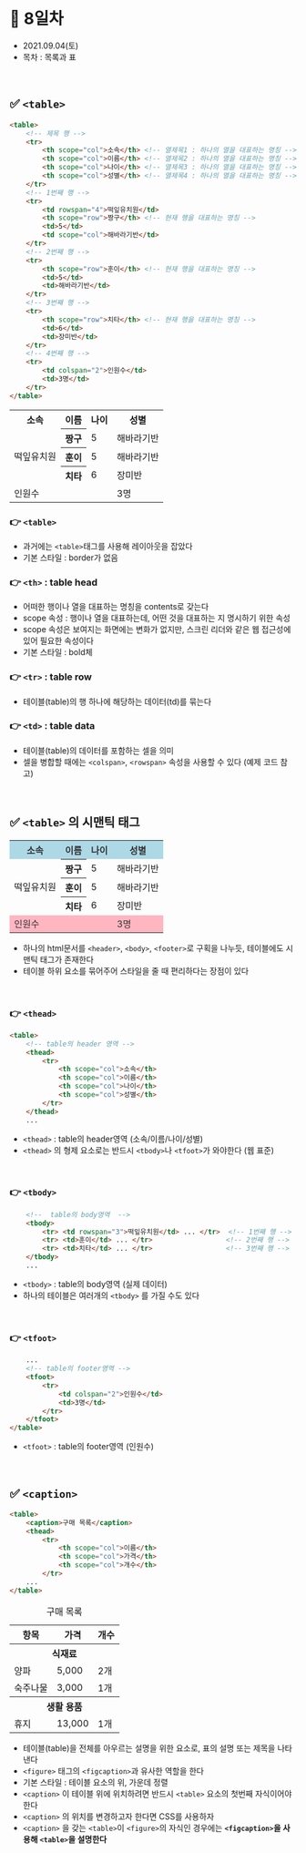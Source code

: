 # 📌 8일차 
- 2021.09.04(토)
- 목차 : 목록과 표

<br>

## ✅ `<table>`  
```html
<table>
    <!-- 제목 행 -->
    <tr>
        <th scope="col">소속</th> <!-- 열제목1 : 하나의 열을 대표하는 명칭 -->
        <th scope="col">이름</th> <!-- 열제목2 : 하나의 열을 대표하는 명칭 -->
        <th scope="col">나이</th> <!-- 열제목3 : 하나의 열을 대표하는 명칭 -->
        <th scope="col">성별</th> <!-- 열제목4 : 하나의 열을 대표하는 명칭 -->
    </tr>
    <!-- 1번째 행 -->
    <tr>
        <td rowspan="4">떡잎유치원</td>
        <th scope="row">짱구</th> <!-- 현재 행을 대표하는 명칭 -->
        <td>5</td>
        <td scope="col">해바라기반</td>
    </tr>
    <!-- 2번째 행 -->
    <tr>
        <th scope="row">훈이</th> <!-- 현재 행을 대표하는 명칭 -->
        <td>5</td>
        <td>해바라기반</td>
    </tr>
    <!-- 3번째 행 -->
    <tr>
        <th scope="row">치타</th> <!-- 현재 행을 대표하는 명칭 -->
        <td>6</td>
        <td>장미반</td>
    </tr>
    <!-- 4번째 행 -->
    <tr>
        <td colspan="2">인원수</td>
        <td>3명</td>
    </tr>
</table>
```
<table>
    <!-- head 행 -->
    <tr>
        <th scope="col">소속</th> <!-- 열제목1 : 하나의 열을 대표하는 명칭 -->
        <th scope="col">이름</th> <!-- 열제목2 : 하나의 열을 대표하는 명칭 -->
        <th scope="col">나이</th> <!-- 열제목3 : 하나의 열을 대표하는 명칭 -->
        <th scope="col">성별</th> <!-- 열제목4 : 하나의 열을 대표하는 명칭 -->
    </tr>
    <!-- 1번째 행 -->
    <tr>
        <td rowspan="3">떡잎유치원</td>
        <th scope="row">짱구</th> <!-- 현재 행을 대표하는 명칭 -->
        <td>5</td>
        <td scope="col">해바라기반</td>
    </tr>
    <!-- 2번째 행 -->
    <tr>
        <th scope="row">훈이</th> <!-- 현재 행을 대표하는 명칭 -->
        <td>5</td>
        <td>해바라기반</td>
    </tr>
    <!-- 3번째 행 -->
    <tr>
        <th scope="row">치타</th> <!-- 현재 행을 대표하는 명칭 -->
        <td>6</td>
        <td>장미반</td>
    </tr>
    <!-- 4번째 행 -->
    <tr>
        <td colspan="3">인원수</td>
        <td>3명</td>
    </tr>
</table>

### 👉 `<table>`
- 과거에는 `<table>`태그를 사용해 레이아웃을 잡았다 
- 기본 스타일 : border가 없음
### 👉 `<th>` : table head 
- 어떠한 행이나 열을 대표하는 명칭을 contents로 갖는다
- scope 속성 : 행이나 열을 대표하는데, 어떤 것을 대표하는 지 명시하기 위한 속성
- scope 속성은 보여지는 화면에는 변화가 없지만, 스크린 리더와 같은 웹 접근성에 있어 필요한 속성이다
- 기본 스타일 : bold체
### 👉 `<tr>` : table row
- 테이블(table)의 행 하나에 해당하는 데이터(td)를 묶는다
### 👉 `<td>` : table data
- 테이블(table)의 데이터를 포함하는 셀을 의미 
- 셀을 병합할 때에는 `<colspan>`, `<rowspan>` 속성을 사용할 수 있다 (예제 코드 참고)

<br>

## ✅ `<table>` 의 시맨틱 태그
<table>
    <!-- head 행 -->
    <tr style="background-color:lightblue; color:#333">
        <th scope="col">소속</th> <!-- 열제목1 : 하나의 열을 대표하는 명칭 -->
        <th scope="col">이름</th> <!-- 열제목2 : 하나의 열을 대표하는 명칭 -->
        <th scope="col">나이</th> <!-- 열제목3 : 하나의 열을 대표하는 명칭 -->
        <th scope="col">성별</th> <!-- 열제목4 : 하나의 열을 대표하는 명칭 -->
    </tr>
    <!-- 1번째 행 -->
    <tr>
        <td rowspan="3">떡잎유치원</td>
        <th scope="row">짱구</th> <!-- 현재 행을 대표하는 명칭 -->
        <td>5</td>
        <td scope="col">해바라기반</td>
    </tr>
    <!-- 2번째 행 -->
    <tr>
        <th scope="row">훈이</th> <!-- 현재 행을 대표하는 명칭 -->
        <td>5</td>
        <td>해바라기반</td>
    </tr>
    <!-- 3번째 행 -->
    <tr>
        <th scope="row">치타</th> <!-- 현재 행을 대표하는 명칭 -->
        <td>6</td>
        <td>장미반</td>
    </tr>
    <!-- 4번째 행 -->
    <tr style="background-color:lightpink; color:#333">
        <td colspan="3">인원수</td>
        <td>3명</td>
    </tr>
</table>

- 하나의 html문서를 `<header>`, `<body>`, `<footer>`로 구획을 나누듯, 테이블에도 시맨틱 태그가 존재한다
- 테이블 하위 요소를 묶어주어 스타일을 줄 때 편리하다는 장점이 있다


<br>

### 👉 `<thead>`
```html
<table>
    <!-- table의 header 영역 -->
    <thead> 
        <tr>
            <th scope="col">소속</th>
            <th scope="col">이름</th>
            <th scope="col">나이</th>
            <th scope="col">성별</th>
        </tr>
    </thead>
    ...
```

- `<thead>` : table의 header영역 (소속/이름/나이/성별)
- `<thead>` 의 형제 요소로는 반드시 `<tbody>`나 `<tfoot>`가 와야한다 (웹 표준)
  

<br>

### 👉 `<tbody>`
```html
    <!--  table의 body영역  -->
    <tbody>
        <tr> <td rowspan="3">떡잎유치원</td> ... </tr>  <!-- 1번째 행 -->
        <tr> <td>훈이</td> ... </tr>                  <!-- 2번째 행 -->
        <tr> <td>치타</td> ... </tr>                  <!-- 3번째 행 -->
    </tbody>
    ...
```
- `<tbody>` : table의 body영역 (실제 데이터)
- 하나의 테이블은 여러개의 `<tbody>` 를 가질 수도 있다 
  

<br>

  
### 👉 `<tfoot>`
```html
    ...
    <!-- table의 footer영역 -->
    <tfoot>
        <tr>
            <td colspan="2">인원수</td>
            <td>3명</td>
        </tr>
    </tfoot>
</table>
```
- `<tfoot>` : table의 footer영역 (인원수)
  

<br>


## ✅ `<caption>` 
```html
<table>
    <caption>구매 목록</caption>
    <thead>
        <tr>
            <th scope="col">이름</th>
            <th scope="col">가격</th>    
            <th scope="col">개수</th>    
        </tr>
    ...
</table>
```

<table>
    <caption>구매 목록</caption>
    <thead>
        <tr>
            <th scope="col">항목</th>
            <th scope="col">가격</th>    
            <th scope="col">개수</th>    
        </tr>
    </thead>
    <tbody>
        <tr>
            <th colspan="3">식재료</th>
        </tr>
        <tr>
            <td>양파</td>
            <td>5,000</td>
            <td>2개</td>
        </tr>
            <td>숙주나물</td>
            <td>3,000</td>
            <td>1개</td>
        </tr>
    </tbody>
    <tbody>
        <tr>
            <th colspan="3">생활 용품</th>
        </tr>
        <tr>
            <td>휴지</td>
            <td>13,000</td>
            <td>1개</td>
    </tbody>
</table>

- 테이블(table)을 전체를 아우르는 설명을 위한 요소로, 표의 설명 또는 제목을 나타낸다
- `<figure>` 태그의 `<figcaption>`과 유사한 역할을 한다
- 기본 스타일 : 테이블 요소의 위, 가운데 정렬
- `<caption>` 이 테이블 위에 위치하려면 반드시 `<table>` 요소의 첫번째 자식이어야한다 
- `<caption>` 의 위치를 변경하고자 한다면 CSS를 사용하자 
- `<caption>` 을 갖는 `<table>`이 `<figure>`의 자식인 경우에는 **`<figcaption>`을 사용해 `<table>`을 설명한다**

